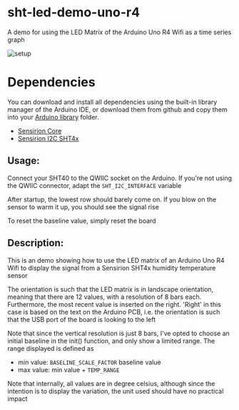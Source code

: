 # sht-led-demo-uno-r4
A demo for using the LED Matrix of the Arduino Uno R4 Wifi as a time series graph

![setup](assets/uno-r4-led-demo.jpeg)

# Dependencies
You can download and install all dependencies using the built-in library
manager of the Arduino IDE, or download them from github and copy them
into your [Arduino library](https://docs.arduino.cc/software/ide-v1/tutorials/installing-libraries)
folder.

- [Sensirion Core](https://github.com/Sensirion/arduino-core)
- [Sensirion I2C SHT4x](https://github.com/Sensirion/arduino-i2c-sht4x)

## Usage:
Connect your SHT40 to the QWIIC socket on the Arduino. If you're not
using the QWIIC connector, adapt the `SHT_I2C_INTERFACE` variable

After startup, the lowest row should barely come on. If you blow on the
sensor to warm it up, you should see the signal rise

To reset the baseline value, simply reset the board

## Description:
This is an demo showing how to use the LED matrix of an Arduino Uno R4 
Wifi to display the signal from a Sensirion SHT4x humidity temperature 
sensor
 
The orientation is such that the LED matrix is in landscape orientation, 
meaning that there are 12 values, with a resolution of 8 bars each.
Furthermore, the most recent value is inserted on the right. 'Right' in
this case is based on the text on the Arduino PCB, i.e. the orientation
is such that the USB port of the board is looking to the left
 
Note that since the vertical resolution is just 8 bars, I've opted to 
choose an initial baseline in the init() function, and only show a 
limited range. The range displayed is defined as
- min value: `BASELINE_SCALE_FACTOR` baseline value
- max value: min value + `TEMP_RANGE`

Note that internally, all values are in degree celsius, although since
the intention is to display the variation, the unit used should have
no practical impact
